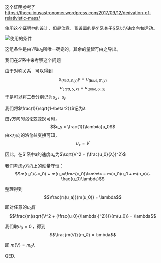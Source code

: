 这个证明参考了 <https://thecuriousastronomer.wordpress.com/2017/09/12/derivation-of-relativistic-mass/>

使用这个证明中的设计，但是注意，我设置的是S'系关于S系以V速度向右运动。

![使用的条件](https://thecuriousastronomer.files.wordpress.com/2017/09/pagesscreensnapz002-1.jpg)

这组条件是由$V$和$u_0$所唯一确定的，其余的量皆可由之导出。

我们在$S'$系中来考察这个问题

由于对称关系，可以得到$$u_{(Red, S, y)}y=u_{(Blue, S', y)}$$ $$u_{(Red, S, x)}=u_{(Blue, S', x)}$$于是可以将二者分别记为$u_x$，$u_y$

我们将$\frac{1}{\sqrt{1-\beta^2}}$记为$\lambda$

由y方向的洛伦兹变换可知，$$u_y = \frac{1}{\lambda}u_0$$由x方向的洛伦兹变换可知，$$u_x = V$$

因此，在S'系中a的速度$u_a$为$\sqrt{V^2 + (\frac{u_0}{λ})^2}$

我们考虑y方向上的动量守恒：$$m(u_0)(-u_0) + m(u_a)\frac{u_0}\lambda = m(u_0)u_0 + m(u_a)(-\frac{u_0}\lambda)$$

整理得到 $$\frac{m(u_a)}{m(u_0)} = \lambda$$

即对任意的$u_0$有$$\frac{m(\sqrt{V^2 + (\frac{u_0}{\lambda})^2)})}{m(u_0)} = \lambda$$

我们取$u_0 = 0$ ，得到 $$\frac{m(V)}{m_0} = lambda$$

即 $m(V) = m_0\lambda$

QED.